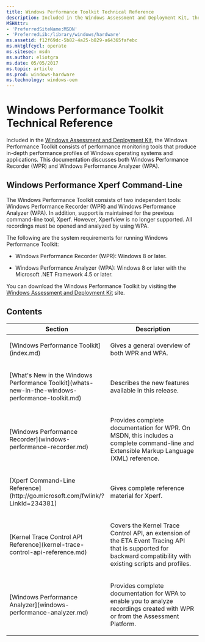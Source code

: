 ```yaml
---
title: Windows Performance Toolkit Technical Reference
description: Included in the Windows Assessment and Deployment Kit, the Windows Performance Toolkit consists of performance monitoring tools that produce in-depth performance profiles of Windows operating systems and applications.
MSHAttr:
- 'PreferredSiteName:MSDN'
- 'PreferredLib:/library/windows/hardware'
ms.assetid: f12f69dc-5b82-4a25-b829-a64365fafebc
ms.mktglfcycl: operate
ms.sitesec: msdn
ms.author: eliotgra
ms.date: 05/05/2017
ms.topic: article
ms.prod: windows-hardware
ms.technology: windows-oem
---
```


# Windows Performance Toolkit Technical Reference


Included in the [Windows Assessment and Deployment Kit](https://developer.microsoft.com/en-us/windows/hardware/windows-assessment-deployment-kit), the Windows Performance Toolkit consists of performance monitoring tools that produce in-depth performance profiles of Windows operating systems and applications. This documentation discusses both Windows Performance Recorder (WPR) and Windows Performance Analyzer (WPA).

## Windows Performance Xperf Command-Line


The Windows Performance Toolkit consists of two independent tools: Windows Performance Recorder (WPR) and Windows Performance Analyzer (WPA). In addition, support is maintained for the previous command-line tool, Xperf. However, Xperfview is no longer supported. All recordings must be opened and analyzed by using WPA.

The following are the system requirements for running Windows Performance Toolkit:

-   Windows Performance Recorder (WPR): Windows 8 or later.

-   Windows Performance Analyzer (WPA): Windows 8 or later with the Microsoft .NET Framework 4.5 or later.

You can download the Windows Performance Toolkit by visiting the [Windows Assessment and Deployment Kit](https://developer.microsoft.com/en-us/windows/hardware/windows-assessment-deployment-kit) site.

## Contents


<table>
<colgroup>
<col width="50%" />
<col width="50%" />
</colgroup>
<thead>
<tr class="header">
<th>Section</th>
<th>Description</th>
</tr>
</thead>
<tbody>
<tr class="odd">
<td><p>[Windows Performance Toolkit](index.md)</p></td>
<td><p>Gives a general overview of both WPR and WPA.</p></td>
</tr>
<tr class="even">
<td><p>[What's New in the Windows Performance Toolkit](whats-new-in-the-windows-performance-toolkit.md)</p></td>
<td><p>Describes the new features available in this release.</p></td>
</tr>
<tr class="odd">
<td><p>[Windows Performance Recorder](windows-performance-recorder.md)</p></td>
<td><p>Provides complete documentation for WPR. On MSDN, this includes a complete command-line and Extensible Markup Language (XML) reference.</p></td>
</tr>
<tr class="even">
<td><p>[Xperf Command-Line Reference](http://go.microsoft.com/fwlink/?LinkId=234381)</p></td>
<td><p>Gives complete reference material for Xperf.</p></td>
</tr>
<tr class="odd">
<td><p>[Kernel Trace Control API Reference](kernel-trace-control-api-reference.md)</p></td>
<td><p>Covers the Kernel Trace Control API, an extension of the ETA Event Tracing API that is supported for backward compatibility with existing scripts and profiles.</p></td>
</tr>
<tr class="even">
<td><p>[Windows Performance Analyzer](windows-performance-analyzer.md)</p></td>
<td><p>Provides complete documentation for WPA to enable you to analyze recordings created with WPR or from the Assessment Platform.</p></td>
</tr>
</tbody>
</table>

 

 

 






